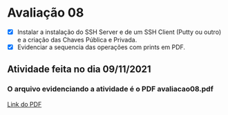 # Avaliação 08
- [x] Instalar a instalação do SSH Server e de um SSH Client (Putty ou outro) e a criação das Chaves Pública e Privada.
- [x] Evidenciar a sequencia das operações com prints em PDF.

## Atividade feita no dia 09/11/2021
### O arquivo evidenciando a atividade é o PDF avaliacao08.pdf
[Link do PDF](https://github.com/Yuri-Santiago/yuri-santiago-p8-info-sor2/blob/main/atividades-avaliacao/avaliacao08/avaliacao08.pdf)
